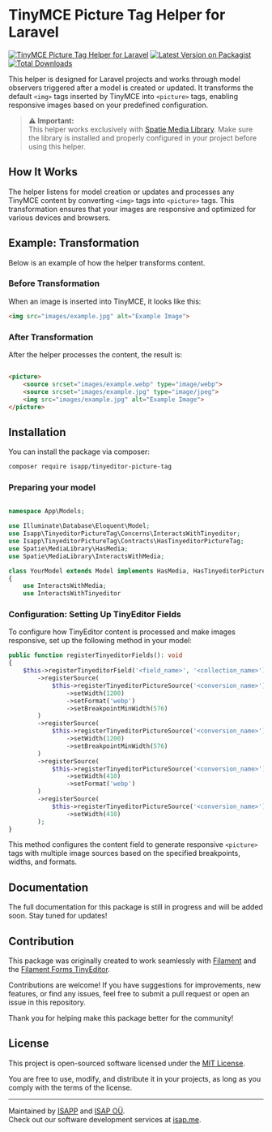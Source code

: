# TinyMCE Picture Tag Helper for Laravel

[![TinyMCE Picture Tag Helper for Laravel](https://github.com/isap-ou/tinyeditor-picture-tag/images/banner.jpg)](https://github.com/isap-ou/tinyeditor-picture-tag)
[![Latest Version on Packagist](https://img.shields.io/packagist/v/isapp/tinyeditor-picture-tag.svg?style=flat-square)](https://packagist.org/packages/isapp/tinyeditor-picture-tag)
[![Total Downloads](https://img.shields.io/packagist/dt/isapp/tinyeditor-picture-tag.svg?style=flat-square)](https://packagist.org/packages/isapp/tinyeditor-picture-tag)

This helper is designed for Laravel projects and works through model observers triggered after a model is created or
updated.
It transforms the default `<img>` tags inserted by TinyMCE into `<picture>` tags, enabling responsive images based on
your predefined configuration.

> **⚠️ Important:**  
> This helper works exclusively with [Spatie Media Library](https://spatie.be/docs/laravel-medialibrary).
> Make sure the library is installed and properly configured in your project before using this helper.

## How It Works

The helper listens for model creation or updates and processes any TinyMCE content by converting `<img>` tags into
`<picture>` tags.
This transformation ensures that your images are responsive and optimized for various devices and browsers.

## Example: Transformation

Below is an example of how the helper transforms content.

### Before Transformation

When an image is inserted into TinyMCE, it looks like this:

```html
<img src="images/example.jpg" alt="Example Image">
```

### After Transformation

After the helper processes the content, the result is:

```html

<picture>
    <source srcset="images/example.webp" type="image/webp">
    <source srcset="images/example.jpg" type="image/jpeg">
    <img src="images/example.jpg" alt="Example Image">
</picture>
```

## Installation

You can install the package via composer:

```bash
composer require isapp/tinyeditor-picture-tag
```

### Preparing your model

```php

namespace App\Models;

use Illuminate\Database\Eloquent\Model;
use Isapp\TinyeditorPictureTag\Concerns\InteractsWithTinyeditor;
use Isapp\TinyeditorPictureTag\Contracts\HasTinyeditorPictureTag;
use Spatie\MediaLibrary\HasMedia;
use Spatie\MediaLibrary\InteractsWithMedia;

class YourModel extends Model implements HasMedia, HasTinyeditorPictureTag
{
    use InteractsWithMedia;
    use InteractsWithTinyeditor
```

### Configuration: Setting Up TinyEditor Fields

To configure how TinyEditor content is processed and make images responsive, set up the following method in your model:

```php
public function registerTinyeditorFields(): void
{
    $this->registerTinyeditorField('<field_name>', '<collection_name>')
        ->registerSource(
            $this->registerTinyeditorPictureSource('<conversion_name>')
                ->setWidth(1200)
                ->setFormat('webp')
                ->setBreakpointMinWidth(576)
        )
        ->registerSource(
            $this->registerTinyeditorPictureSource('<conversion_name>')
                ->setWidth(1200)
                ->setBreakpointMinWidth(576)
        )
        ->registerSource(
            $this->registerTinyeditorPictureSource('<conversion_name>')
                ->setWidth(410)
                ->setFormat('webp')
        )
        ->registerSource(
            $this->registerTinyeditorPictureSource('<conversion_name>')
                ->setWidth(410)
        );
}
```

This method configures the content field to generate responsive `<picture>` tags with multiple image sources based on
the specified breakpoints, widths, and formats.

## Documentation

The full documentation for this package is still in progress and will be added soon. Stay tuned for updates!

## Contribution

This package was originally created to work seamlessly with [Filament](https://filamentphp.com/) and
the [Filament Forms TinyEditor](https://github.com/mohamedsabil83/filament-forms-tinyeditor/).

Contributions are welcome! If you have suggestions for improvements, new features, or find any issues, feel free to
submit a pull request or open an issue in this repository.

Thank you for helping make this package better for the community!

## License

This project is open-sourced software licensed under the [MIT License](https://opensource.org/licenses/MIT).

You are free to use, modify, and distribute it in your projects, as long as you comply with the terms of the license.

---

Maintained by [ISAPP](https://isapp.be) and [ISAP OÜ](https://isap.me).  
Check out our software development services at [isap.me](https://isap.me).